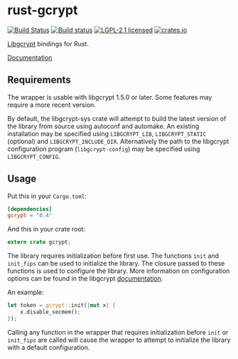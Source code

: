 # rust-gcrypt

[![Build Status](https://travis-ci.org/johnschug/rust-gcrypt.svg?branch=master)](https://travis-ci.org/johnschug/rust-gcrypt)
[![Build status](https://ci.appveyor.com/api/projects/status/bbdwaqw7xo6hbp76/branch/master?svg=true)](https://ci.appveyor.com/project/johnschug/rust-gcrypt/branch/master)
[![LGPL-2.1 licensed](https://img.shields.io/badge/license-LGPL--2.1-blue.svg)](./COPYING)
[![crates.io](https://meritbadge.herokuapp.com/gcrypt)](https://crates.io/crates/gcrypt)

[Libgcrypt](https://www.gnu.org/software/libgcrypt/) bindings for Rust.

[Documentation](http://johnschug.github.io/rust-gcrypt)

## Requirements

The wrapper is usable with libgcrypt 1.5.0 or later. Some features may require
a more recent version.

By default, the libgcrypt-sys crate will attempt to build the latest version of
the library from source using autoconf and automake. An existing installation
may be specified using `LIBGCRYPT_LIB`, `LIBGCRYPT_STATIC` (optional) and
`LIBGCRYPT_INCLUDE_DIR`. Alternatively the path to the libgcrypt configuration
program (`libgcrypt-config`) may be specified using `LIBGCRYPT_CONFIG`.

## Usage

Put this in your `Cargo.toml`:

```toml
[dependencies]
gcrypt = "0.4"
```

And this in your crate root:

```rust
extern crate gcrypt;
```

The library requires initialization before first use. The functions `init` and
`init_fips` can be used to initialize the library. The closure passed to these
functions is used to configure the library. More information on configuration
options can be found in the libgcrypt
[documentation](https://www.gnupg.org/documentation/manuals/gcrypt/Initializing-the-library.html#Initializing-the-library).

An example:

```rust
let token = gcrypt::init(|mut x| {
    x.disable_secmem();
});
```

Calling any function in the wrapper that requires initialization before `init`
or `init_fips` are called will cause the wrapper to attempt to initialize the
library with a default configuration.
